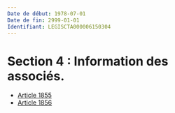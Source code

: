 ```yaml
---
Date de début: 1978-07-01
Date de fin: 2999-01-01
Identifiant: LEGISCTA000006150304
---
```


<h1>Section 4 : Information des associés.</h1>

- [Article 1855](article_1855.md)
- [Article 1856](article_1856.md)
